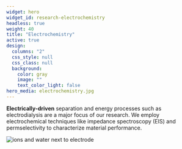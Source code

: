 ```yaml
---
widget: hero
widget_id: research-electrochemistry
headless: true
weight: 40
title: "Electrochemistry"
active: true
design:
  columns: "2"
  css_style: null
  css_class: null
  background:
    color: gray
    image: ""
    text_color_light: false
hero_media: electrochemistry.jpg
---
```

**Electrically-driven** separation and energy processes such as electrodialysis are
a major focus of our research. We employ electrochemical techniques like impedance
spectroscopy (EIS) and permselectivity to characterize material performance.

![ions and water next to electrode](icon_echem.png "electrochemistry")